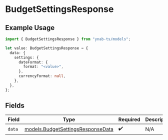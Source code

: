 # BudgetSettingsResponse

## Example Usage

```typescript
import { BudgetSettingsResponse } from "ynab-ts/models";

let value: BudgetSettingsResponse = {
  data: {
    settings: {
      dateFormat: {
        format: "<value>",
      },
      currencyFormat: null,
    },
  },
};
```

## Fields

| Field                                                                        | Type                                                                         | Required                                                                     | Description                                                                  |
| ---------------------------------------------------------------------------- | ---------------------------------------------------------------------------- | ---------------------------------------------------------------------------- | ---------------------------------------------------------------------------- |
| `data`                                                                       | [models.BudgetSettingsResponseData](../models/budgetsettingsresponsedata.md) | :heavy_check_mark:                                                           | N/A                                                                          |